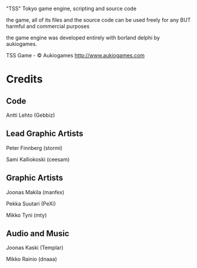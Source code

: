 "TSS" Tokyo game engine, scripting and source code

the game, all of its files and the source code can be 
used freely for any BUT harmful and commercial purposes

the game engine was developed entirely with borland delphi 
by aukiogames. 
 
TSS Game - © Aukiogames
http://www.aukiogames.com 

# Credits

## Code
Antti Lehto (Gebbiz)

## Lead Graphic Artists
Peter Finnberg (stormi)

Sami Kalliokoski (ceesam)

## Graphic Artists
Joonas Makila (manfex)

Pekka Suutari (PeXi)

Mikko Tyni (mty)

## Audio and Music
Joonas Kaski (Templar)

Mikko Rainio (dnaaa)
